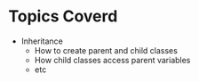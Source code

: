 # Topics Coverd

- Inheritance
  - How to create parent and child classes
  - How child classes access parent variables
  - etc
